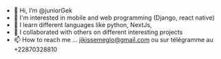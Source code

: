 - 👋 Hi, I’m @juniorGek
- 👀 I'm interested in mobile and web programming (Django, react native)
- 🌱 I learn different languages like python, NextJs,
- 💞️ I collaborated with others on different interesting projects
- 📫 How to reach me ...
jikissemeglo@gmail.com
ou sur  télégramme au +22870328810
<!---
juniorGek/juniorGek is a ✨ special ✨ repository because its `README.md` (this file) appears on your GitHub profile.
You can click the Preview link to take a look at your changes.
--->

